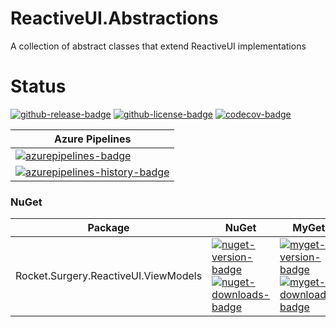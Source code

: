 # ReactiveUI.Abstractions
A collection of abstract classes that extend ReactiveUI implementations

# Status
<!-- badges -->
[![github-release-badge]][github-release]
[![github-license-badge]][github-license]
[![codecov-badge]][codecov]
<!-- badges -->


<!-- history badges -->
| Azure Pipelines |
| --------------- |
| [![azurepipelines-badge]][azurepipelines] |
| [![azurepipelines-history-badge]][azurepipelines-history] |
<!-- history badges -->

### NuGet

<!-- nuget packages -->
| Package | NuGet | MyGet |
| ------- | ----- | ----- |
| Rocket.Surgery.ReactiveUI.ViewModels | [![nuget-version-badge]![nuget-downloads-badge]][nuget] | [![myget-version-badge]![myget-downloads-badge]][myget] |
<!-- nuget packages -->

<!-- generated references -->
[github-release]: https://github.com/RocketSurgeonsGuild/ReactiveUI.Abstractions/releases/latest
[github-release-badge]: https://img.shields.io/github/release/RocketSurgeonsGuild/ReactiveUI.Abstractions.svg?logo=github&style=flat "Latest Release"
[github-license]: https://github.com/RocketSurgeonsGuild/ReactiveUI.Abstractions/blob/master/LICENSE
[github-license-badge]: https://img.shields.io/github/license/RocketSurgeonsGuild/ReactiveUI.Abstractions.svg?style=flat "License"
[codecov]: https://codecov.io/gh/RocketSurgeonsGuild/ReactiveUI.Abstractions
[codecov-badge]: https://img.shields.io/codecov/c/github/RocketSurgeonsGuild/ReactiveUI.Abstractions.svg?color=E03997&label=codecov&logo=codecov&logoColor=E03997&style=flat "Code Coverage"

[azurepipelines]: https://dev.azure.com/RocketSurgeonsGuild/Libraries/_apis/build/status/RSG.ReactiveUI.Abstractions?branchName=master
[azurepipelines-badge]: https://img.shields.io/azure-devops/build/RocketSurgeonsGuild/Libraries/27.svg?color=98C6FF&label=azure%20pipelines&logo=azuredevops&logoColor=98C6FF&style=flat "Azure Pipelines Status"
[azurepipelines-history]: https://dev.azure.com/RocketSurgeonsGuild/Libraries/_build/latest?definitionId=27&branchName=master
[azurepipelines-history-badge]: https://buildstats.info/azurepipelines/chart/RocketSurgeonsGuild/Libraries/27?includeBuildsFromPullRequest=false "Azure Pipelines History"

[nuget]: https://www.nuget.org/packages/Rocket.Surgery.ReactiveUI.ViewModels/
[nuget-version-badge]: https://img.shields.io/nuget/v/Rocket.Surgery.ReactiveUI.ViewModels.svg?color=004880&logo=nuget&style=flat-square "NuGet Version"
[nuget-downloads-badge]: https://img.shields.io/nuget/dt/Rocket.Surgery.ReactiveUI.ViewModels.svg?color=004880&logo=nuget&style=flat-square "NuGet Downloads"
[myget]: https://www.myget.org/feed/RocketSurgeonsGuild/package/nuget/Rocket.Surgery.ReactiveUI.ViewModels
[myget-version-badge]: https://img.shields.io/myget/RocketSurgeonsGuild/vpre/Rocket.Surgery.ReactiveUI.ViewModels.svg?label=myget&color=004880&logo=nuget&style=flat-square "MyGet Pre-Release Version"
[myget-downloads-badge]: https://img.shields.io/myget/RocketSurgeonsGuild/dt/Rocket.Surgery.ReactiveUI.ViewModels.svg?color=004880&logo=nuget&style=flat-square "MyGet Downloads"
<!-- generated references -->